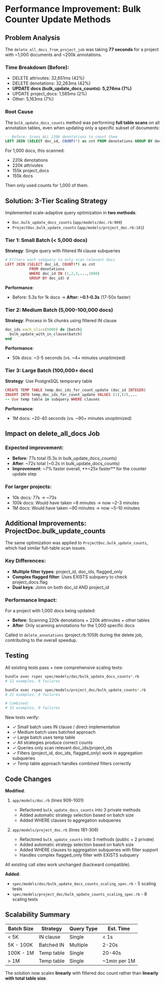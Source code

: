 # Performance Improvement: Bulk Counter Update Methods

## Problem Analysis

The `delete_all_docs_from_project_job` was taking **77 seconds** for a project with ~1,000 documents and ~200k annotations.

### Time Breakdown (Before):
- DELETE attrivutes: 32,651ms (42%)
- DELETE denotations: 32,263ms (42%)
- **UPDATE docs (bulk_update_docs_counts): 5,274ms (7%)**
- UPDATE project_docs: 1,585ms (2%)
- Other: 5,163ms (7%)

### Root Cause

The `bulk_update_docs_counts` method was performing **full table scans** on all annotation tables, even when updating only a specific subset of documents:

```sql
-- Before: Scans ALL 220k denotations to count them
LEFT JOIN (SELECT doc_id, COUNT(*) as cnt FROM denotations GROUP BY doc_id) d
```

For 1,000 docs, this scanned:
- 220k denotations
- 220k attrivutes
- 155k project_docs
- 155k docs

Then only used counts for 1,000 of them.

## Solution: 3-Tier Scaling Strategy

Implemented scale-adaptive query optimization in **two methods**:
- `Doc.bulk_update_docs_counts` (`app/models/doc.rb:909`)
- `ProjectDoc.bulk_update_counts` (`app/models/project_doc.rb:181`)

### Tier 1: Small Batch (< 5,000 docs)
**Strategy**: Single query with filtered IN clause subqueries

```ruby
# Filters each subquery to only scan relevant docs
LEFT JOIN (SELECT doc_id, COUNT(*) as cnt
           FROM denotations
           WHERE doc_id IN (1,2,3,...,1000)
           GROUP BY doc_id) d
```

**Performance**:
- Before: 5.3s for 1k docs → **After: ~0.1-0.3s** (17-50x faster)

### Tier 2: Medium Batch (5,000-100,000 docs)
**Strategy**: Process in 5k chunks using filtered IN clause

```ruby
doc_ids.each_slice(5000) do |batch|
  bulk_update_with_in_clause(batch)
end
```

**Performance**:
- 50k docs: ~3-5 seconds (vs. ~4+ minutes unoptimized)

### Tier 3: Large Batch (100,000+ docs)
**Strategy**: Use PostgreSQL temporary table

```ruby
CREATE TEMP TABLE temp_doc_ids_for_count_update (doc_id INTEGER)
INSERT INTO temp_doc_ids_for_count_update VALUES (1),(2),...
-- Use temp table in subquery WHERE clauses
```

**Performance**:
- 1M docs: ~20-40 seconds (vs. ~90+ minutes unoptimized)

## Impact on delete_all_docs Job

### Expected improvement:
- **Before**: 77s total (5.3s in bulk_update_docs_counts)
- **After**: ~72s total (~0.2s in bulk_update_docs_counts)
- **Improvement**: ~7% faster overall, **~25x faster** for the counter update step

### For larger projects:
- 10k docs: 77s → ~73s
- 100k docs: Would have taken ~8 minutes → now ~2-3 minutes
- 1M docs: Would have taken ~90 minutes → now ~5-10 minutes

## Additional Improvements: ProjectDoc.bulk_update_counts

The same optimization was applied to `ProjectDoc.bulk_update_counts`, which had similar full-table scan issues.

### Key Differences:
- **Multiple filter types**: project_id, doc_ids, flagged_only
- **Complex flagged filter**: Uses EXISTS subquery to check project_docs.flag
- **Dual keys**: Joins on both doc_id AND project_id

### Performance Impact:
For a project with 1,000 docs being updated:
- **Before**: Scanning 220k denotations + 220k attrivutes + other tables
- **After**: Only scanning annotations for the 1,000 specific docs

Called in `delete_annotations` (project.rb:1059) during the delete job, contributing to the overall speedup.

## Testing

All existing tests pass + new comprehensive scaling tests:

```bash
bundle exec rspec spec/models/doc/bulk_update_docs_counts*.rb
# 12 examples, 0 failures

bundle exec rspec spec/models/project_doc/bulk_update_counts*.rb
# 21 examples, 0 failures

# Combined:
# 33 examples, 0 failures
```

New tests verify:
- ✓ Small batch uses IN clause / direct implementation
- ✓ Medium batch uses batched approach
- ✓ Large batch uses temp table
- ✓ All strategies produce correct counts
- ✓ Queries only scan relevant doc_ids/project_ids
- ✓ Filters (project_id, doc_ids, flagged_only) work in aggregation subqueries
- ✓ Temp table approach handles combined filters correctly

## Code Changes

**Modified**:
1. `app/models/doc.rb` (lines 909-1001)
   - Refactored `bulk_update_docs_counts` into 3 private methods
   - Added automatic strategy selection based on batch size
   - Added WHERE clauses to aggregation subqueries

2. `app/models/project_doc.rb` (lines 181-306)
   - Refactored `bulk_update_counts` into 3 methods (public + 2 private)
   - Added automatic strategy selection based on batch size
   - Added WHERE clauses to aggregation subqueries with filter support
   - Handles complex flagged_only filter with EXISTS subquery

All existing call sites work unchanged (backward compatible).

**Added**:
- `spec/models/doc/bulk_update_docs_counts_scaling_spec.rb` - 5 scaling tests
- `spec/models/project_doc/bulk_update_counts_scaling_spec.rb` - 8 scaling tests

## Scalability Summary

| Batch Size | Strategy | Query Type | Est. Time |
|------------|----------|------------|-----------|
| < 5K | IN clause | Single | < 1s |
| 5K - 100K | Batched IN | Multiple | 2-20s |
| 100K - 1M | Temp table | Single | 20-40s |
| > 1M | Temp table | Single | ~1min per 1M |

The solution now scales **linearly** with filtered doc count rather than **linearly with total table size**.
